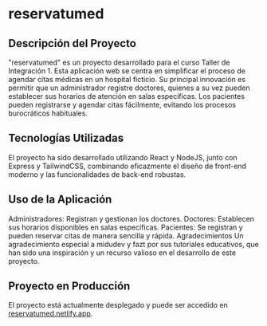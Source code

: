 # reservatumed

## Descripción del Proyecto

"reservatumed" es un proyecto desarrollado para el curso Taller de Integración 1. Esta aplicación web se centra en simplificar el proceso de agendar citas médicas en un hospital ficticio. Su principal innovación es permitir que un administrador registre doctores, quienes a su vez pueden establecer sus horarios de atención en salas específicas. Los pacientes pueden registrarse y agendar citas fácilmente, evitando los procesos burocráticos habituales.

## Tecnologías Utilizadas

El proyecto ha sido desarrollado utilizando React y NodeJS, junto con Express y TailwindCSS, combinando eficazmente el diseño de front-end moderno y las funcionalidades de back-end robustas.

## Uso de la Aplicación

Administradores: Registran y gestionan los doctores.
Doctores: Establecen sus horarios disponibles en salas específicas.
Pacientes: Se registran y pueden reservar citas de manera sencilla y rápida.
Agradecimientos
Un agradecimiento especial a midudev y fazt por sus tutoriales educativos, que han sido una inspiración y un recurso valioso en el desarrollo de este proyecto.

## Proyecto en Producción

El proyecto está actualmente desplegado y puede ser accedido en [reservatumed.netlify.app](https://reservatumed.netlify.app/).
